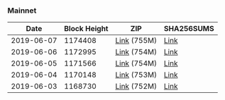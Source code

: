 ### Mainnet

|    Date    | Block Height | ZIP | SHA256SUMS |
| ---------- | ------------ | --- | ---------- |
| 2019-06-07 | 1174408 | [Link](https://s3-ap-southeast-2.amazonaws.com/ion-bootstrap/mainnet/2019-06-07/bootstrap.dat.zip) (755M) | [Link](https://s3-ap-southeast-2.amazonaws.com/ion-bootstrap/mainnet/2019-06-07/SHA256SUMS) |
| 2019-06-06 | 1172995 | [Link](https://s3-ap-southeast-2.amazonaws.com/ion-bootstrap/mainnet/2019-06-06/bootstrap.dat.zip) (754M) | [Link](https://s3-ap-southeast-2.amazonaws.com/ion-bootstrap/mainnet/2019-06-06/SHA256SUMS) |
| 2019-06-05 | 1171566 | [Link](https://s3-ap-southeast-2.amazonaws.com/ion-bootstrap/mainnet/2019-06-05/bootstrap.dat.zip) (754M) | [Link](https://s3-ap-southeast-2.amazonaws.com/ion-bootstrap/mainnet/2019-06-05/SHA256SUMS) |
| 2019-06-04 | 1170148 | [Link](https://s3-ap-southeast-2.amazonaws.com/ion-bootstrap/mainnet/2019-06-04/bootstrap.dat.zip) (753M) | [Link](https://s3-ap-southeast-2.amazonaws.com/ion-bootstrap/mainnet/2019-06-04/SHA256SUMS) |
| 2019-06-03 | 1168730 | [Link](https://s3-ap-southeast-2.amazonaws.com/ion-bootstrap/mainnet/2019-06-03/bootstrap.dat.zip) (752M) | [Link](https://s3-ap-southeast-2.amazonaws.com/ion-bootstrap/mainnet/2019-06-03/SHA256SUMS) |
